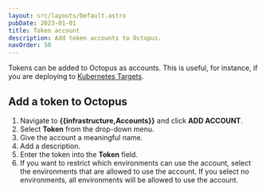 ```yaml
---
layout: src/layouts/Default.astro
pubDate: 2023-01-01
title: Token account
description: Add token accounts to Octopus.
navOrder: 50
---
```

Tokens can be added to Octopus as accounts. This is useful, for instance, if you are deploying to [Kubernetes Targets](/docs/infrastructure/deployment-targets/kubernetes-target/).

## Add a token to Octopus

1. Navigate to **{{infrastructure,Accounts}}** and click **ADD ACCOUNT**.
1. Select **Token** from the drop-down menu.
1. Give the account a meaningful name.
1. Add a description.
1. Enter the token into the **Token** field.
1. If you want to restrict which environments can use the account, select the environments that are allowed to use the account. If you select no environments, all environments will be allowed to use the account.
